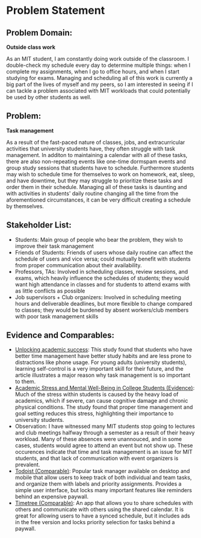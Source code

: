 # Problem Statement

## Problem Domain:

**Outside class work**

As an MIT student, I am constantly doing work outside of the classroom. I double-check my schedule every day to determine multiple things: when I complete my assignments, when I go to office hours, and when I start studying for exams. Managing and scheduling all of this work is currently a big part of the lives of myself and my peers, so I am interested in seeing if I can tackle a problem associated with MIT workloads that could potentially be used by other students as well.

## Problem:

**Task management**

As a result of the fast-paced nature of classes, jobs, and extracurricular activities that university students have, they often struggle with task management. In additon to maintaining a calendar with all of these tasks, there are also non-repeating events like one-time dormspam events and group study sessions that students have to schedule. Furthermore students may wish to schedule time for themselves to work on homework, eat, sleep, and have downtime, but they may struggle to prioritize these tasks and order them in their schedule. Managing all of these tasks is daunting and with activities in students' daily routine changing all the time from the aforementioned circumstances, it can be very difficult creating a schedule by themselves.

## Stakeholder List:

- Students: Main group of people who bear the problem, they wish to improve their task management
- Friends of Students: Friends of users whose daily routine can affect the schedule of users and vice versa; could mutually benefit with students from proper communication about their availability.
- Professors, TAs: Involved in scheduling classes, review sessions, and exams, which heavily influence the schedules of students; they would want high attendance in classes and for students to attend exams with as little conflicts as possible
- Job supervisors + Club organizers: Involved in scheduling meeting hours and deliverable deadlines, but more flexible to change compared to classes; they would be burdened by absent workers/club members with poor task management skills

## Evidence and Comparables:

- [Unlocking academic success](https://pmc.ncbi.nlm.nih.gov/articles/PMC11967054/): This study found that students who have better time management have better study habits and are less prone to distractions like phone usage. For young adults (university students), learning self-control is a very important skill for their future, and the article illustrates a major reason why task management is so important to them.
- [Academic Stress and Mental Well-Being in College Students (Evidence)](https://pmc.ncbi.nlm.nih.gov/articles/PMC9169886): Much of the stress within students is caused by the heavy load of academics, which if severe, can cause cognitive damage and chronic physical conditions. The study found that proper time management and goal setting reduces this stress, highlighting their importance to university students.
- Observation: I have witnessed many MIT students stop going to lectures and club meetings halfway through a semester as a result of their heavy workload. Many of these absences were unannouced, and in some cases, students would agree to attend an event but not show up. These occurences indicate that time and task management is an issue for MIT students, and that lack of communication with event organizers is prevalent.
- [Todoist (Comparable)](https://www.todoist.com/): Popular task manager available on desktop and mobile that allow users to keep track of both individual and team tasks, and organize them with labels and priority assignments. Provides a simple user interface, but locks many important features like reminders behind an expensive paywall.
- [Timetree (Comparable)](https://timetreeapp.com/intl/en): An app that allows you to share schedules with others and communicate with others using the shared calendar. It is great for allowing users to have a synced schedule, but it includes ads in the free version and locks priority selection for tasks behind a paywall.
